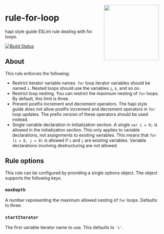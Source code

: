 <a href="http://hapijs.com"><img src="https://github.com/hapijs/assets/blob/master/images/family.svg" width="180px" align="right" /></a>

# rule-for-loop

hapi style guide ESLint rule dealing with for loops.

[![Build Status](https://travis-ci.org/hapijs/rule-for-loop.svg?branch=master)](https://travis-ci.org/hapijs/rule-for-loop)

## About

This rule enforces the following:

- Restrict iterator variable names. `for` loop iterator variables should be named `i`. Nested loops should use the variables `j`, `k`, and so on.
- Restrict loop nesting.  You can restrict the maximum nesting of `for` loops. By default, this limit is three.
- Prevent postfix increment and decrement operators. The hapi style guide does not allow postfix increment and decrement operators in `for` loop updates. The prefix version of these operators should be used instead.
- Single variable declaration in initialization section. A single `var i = 0;` is allowed in the initialization section. This only applies to variable declarations, not assignments to existing variables. This means that `for (i = 0, j = 0)` is allowed if `i` and `j` are existing variables. Variable declarations involving destructuring are not allowed.

## Rule options

This rule can be configured by providing a single options object. The object supports the following keys.

### `maxDepth`

A number representing the maximum allowed nesting of `for` loops. Defaults to three.

### `startIterator`

The first variable iterator name to use. This defaults to `'i'`.
